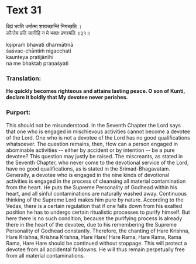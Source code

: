 # Text 31

क्षिप्रं भवति धर्मात्मा शश्वच्छान्तिं निगच्छति ।  
कौन्तेय प्रति जानीहि न मे भक्तः प्रणश्यति ॥३१॥

kṣipraḿ bhavati dharmātmā  
śaśvac-chāntiḿ nigacchati  
kaunteya pratijānīhi  
na me bhaktaḥ praṇaśyati



### Translation:

**He quickly becomes righteous and attains lasting peace. O son of Kunti, declare it boldly that My devotee never perishes.**

### Purport:

This should not be misunderstood. In the Seventh Chapter the Lord says that one who is engaged in mischievous activities cannot become a devotee of the Lord. One who is not a devotee of the Lord has no good qualifications whatsoever. The question remains, then, How can a person engaged in abominable activities -- either by accident or by intention -- be a pure devotee? This question may justly be raised. The miscreants, as stated in the Seventh Chapter, who never come to the devotional service of the Lord, have no good qualifications, as is stated in the Srimad-Bhagavatam. Generally, a devotee who is engaged in the nine kinds of devotional activities is engaged in the process of cleansing all material contamination from the heart. He puts the Supreme Personality of Godhead within his heart, and all sinful contaminations are naturally washed away. Continuous thinking of the Supreme Lord makes him pure by nature. According to the Vedas, there is a certain regulation that if one falls down from his exalted position he has to undergo certain ritualistic processes to purify himself. But here there is no such condition, because the purifying process is already there in the heart of the devotee, due to his remembering the Supreme Personality of Godhead constantly. Therefore, the chanting of Hare Krishna, Hare Krishna, Krishna Krishna, Hare Hare/ Hare Rama, Hare Rama, Rama Rama, Hare Hare should be continued without stoppage. This will protect a devotee from all accidental falldowns. He will thus remain perpetually free from all material contaminations.